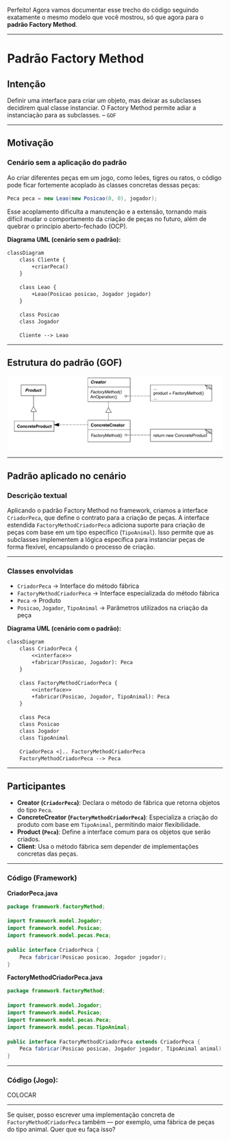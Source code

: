 Perfeito! Agora vamos documentar esse trecho do código seguindo exatamente o mesmo modelo que você mostrou, só que agora para o **padrão Factory Method**.

---

# Padrão Factory Method

## Intenção  
Definir uma interface para criar um objeto, mas deixar as subclasses decidirem qual classe instanciar. O Factory Method permite adiar a instanciação para as subclasses. – `GOF`

---

## Motivação

### Cenário sem a aplicação do padrão

Ao criar diferentes peças em um jogo, como leões, tigres ou ratos, o código pode ficar fortemente acoplado às classes concretas dessas peças:

```java
Peca peca = new Leao(new Posicao(0, 0), jogador);
```

Esse acoplamento dificulta a manutenção e a extensão, tornando mais difícil mudar o comportamento da criação de peças no futuro, além de quebrar o princípio aberto-fechado (OCP).

**Diagrama UML (cenário sem o padrão):**

```mermaid
classDiagram
    class Cliente {
        +criarPeca()
    }

    class Leao {
        +Leao(Posicao posicao, Jogador jogador)
    }

    class Posicao
    class Jogador

    Cliente --> Leao
```

---

## Estrutura do padrão (GOF)

![alt text](imageFactory.png)

---

## Padrão aplicado no cenário

### Descrição textual

Aplicando o padrão Factory Method no framework, criamos a interface `CriadorPeca`, que define o contrato para a criação de peças. A interface estendida `FactoryMethodCriadorPeca` adiciona suporte para criação de peças com base em um tipo específico (`TipoAnimal`). Isso permite que as subclasses implementem a lógica específica para instanciar peças de forma flexível, encapsulando o processo de criação.

---

### Classes envolvidas

- `CriadorPeca` → Interface do método fábrica
- `FactoryMethodCriadorPeca` → Interface especializada do método fábrica
- `Peca` → Produto
- `Posicao`, `Jogador`, `TipoAnimal` → Parâmetros utilizados na criação da peça

**Diagrama UML (cenário com o padrão):**

```mermaid
classDiagram
    class CriadorPeca {
        <<interface>>
        +fabricar(Posicao, Jogador): Peca
    }

    class FactoryMethodCriadorPeca {
        <<interface>>
        +fabricar(Posicao, Jogador, TipoAnimal): Peca
    }

    class Peca
    class Posicao
    class Jogador
    class TipoAnimal

    CriadorPeca <|.. FactoryMethodCriadorPeca
    FactoryMethodCriadorPeca --> Peca
```

---

## Participantes

- **Creator (`CriadorPeca`)**: Declara o método de fábrica que retorna objetos do tipo `Peca`.
- **ConcreteCreator (`FactoryMethodCriadorPeca`)**: Especializa a criação do produto com base em `TipoAnimal`, permitindo maior flexibilidade.
- **Product (`Peca`)**: Define a interface comum para os objetos que serão criados.
- **Client**: Usa o método fábrica sem depender de implementações concretas das peças.

---

### Código (Framework)

**CriadorPeca.java**

```java
package framework.factoryMethod;

import framework.model.Jogador;
import framework.model.Posicao;
import framework.model.pecas.Peca;

public interface CriadorPeca {
    Peca fabricar(Posicao posicao, Jogador jogador);
}
```

**FactoryMethodCriadorPeca.java**

```java
package framework.factoryMethod;

import framework.model.Jogador;
import framework.model.Posicao;
import framework.model.pecas.Peca;
import framework.model.pecas.TipoAnimal;

public interface FactoryMethodCriadorPeca extends CriadorPeca {
    Peca fabricar(Posicao posicao, Jogador jogador, TipoAnimal animal);
}
```

---

### Código (Jogo):

COLOCAR

---

Se quiser, posso escrever uma implementação concreta de `FactoryMethodCriadorPeca` também — por exemplo, uma fábrica de peças do tipo animal. Quer que eu faça isso?